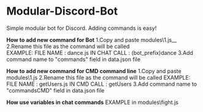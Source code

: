 # Modular-Discord-Bot
Simple modular bot for Discord. Adding commands is easy!

**How to add new command for Bot**
  1.Copy and paste modules\1.js__
  2.Rename this file as the command will be called<br/> 
  EXAMPLE:
  FILE NAME : dance.js
  IN CHAT CALL : (bot_prefix)dance
  3.Add command name to "commands" field in data.json file
  
  
  
**How to add new command for CMD command line**
  1.Copy and paste modules\1.js
  2.Rename this file as the command will be called
  EXAMPLE:
  FILE NAME : getUsers.js
  IN CMD CALL : getUsers
  3.Add command name to "commandsCMD" field in data.json file
  
  
  **How use variables in chat commands**
    EXAMPLE in modules\fight.js

